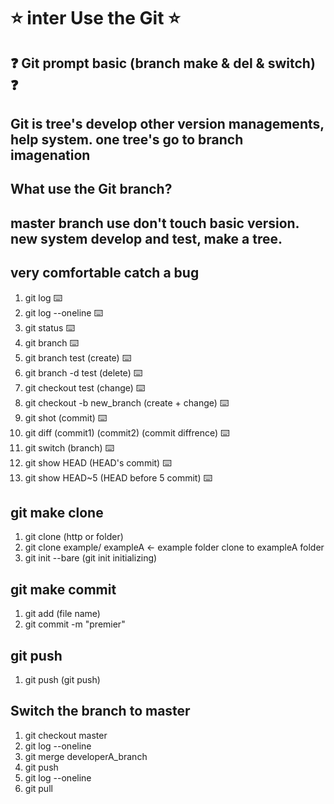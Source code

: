 # ⭐ inter Use the Git ⭐
## ❓ Git prompt basic (branch make & del & switch) ❓
## Git is tree's develop other version managements, help system. one tree's go to branch imagenation   
## What use the Git branch?   
## master branch use don't touch basic version. new system develop and test, make a tree.   
## very comfortable catch a bug   
01. git log ⌨️
02. git log --oneline ⌨️       
03. git status ⌨️                    
04. git branch ⌨️
05. git branch test (create) ⌨️
06. git branch -d test (delete) ⌨️
07. git checkout test (change) ⌨️
08. git checkout -b new_branch (create + change) ⌨️
09. git shot (commit) ⌨️
10. git diff (commit1) (commit2) (commit diffrence) ⌨️
11. git switch (branch) ⌨️
12. git show HEAD (HEAD's commit) ⌨️
13. git show HEAD~5 (HEAD before 5 commit) ⌨️

## git make clone   
01. git clone (http or folder)
02. git clone example/ exampleA <- example folder clone to exampleA folder
03. git init --bare (git init initializing)

## git make commit
01. git add (file name)
02. git commit -m "premier"

## git push
01. git push (git push)

## Switch the branch to master
01. git checkout master
02. git log --oneline
03. git merge developerA_branch
04. git push
05. git log --oneline
06. git pull
